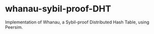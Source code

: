 # whanau-sybil-proof-DHT
Implementation of Whanau, a Sybil-proof Distributed Hash Table, using Peersim.
